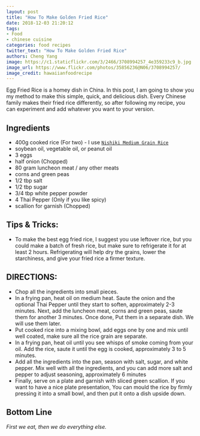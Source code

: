 ```yaml
---
layout: post
title: "How To Make Golden Fried Rice"
date: 2018-12-03 21:20:12
tags:
- Food
- chinese cuisine
categories: food recipes
twitter_text: "How To Make Golden Fried Rice"
authors: Cheng Yang
image: https://c1.staticflickr.com/3/2466/3708994257_4e359233c9_b.jpg
image_url: https://www.flickr.com/photos/35856236@N06/3708994257/
image_credit: hawaiianfoodrecipe
---
```


Egg Fried Rice is a homey dish in China. In this post, I am going to show you my method to make this simple, quick, and delicious dish. Every Chinese family makes their fried rice differently, so after following my recipe, you can experiment and add whatever you want to your version.

## Ingredients
- 400g cooked rice (For two) - I use [`Nishiki Medium Grain Rice`](https://www.amazon.com/Nishiki-Medium-Grain-Rice-Pound/dp/B00852ZN2U/ref=sr_1_8_s_it?s=grocery&ie=UTF8&qid=1543877113&sr=1-8&keywords=rice)
- soybean oil, vegetable oil, or peanut oil
- 3 eggs
- half onion (Chopped)
- 80 gram luncheon meat / any other meats
- corns and green peas
- 1/2 tbp salt
- 1/2 tbp sugar
- 3/4 tbp white pepper powder
- 4 Thai Pepper (Only if you like spicy)
- scallion for garnish (Chopped)


## Tips & Tricks:
- To make the best egg fried rice, I suggest you use leftover rice, but you could make a batch of fresh rice, but make sure to refrigerate it for at least 2 hours. Refrigerating will help dry the grains, lower the starchiness, and give your fried rice a firmer texture.

## DIRECTIONS:
- Chop all the ingredients into small pieces.
- In a frying pan, heat oil on medium heat. Saute the onion and the optional Thai Pepper until they start to soften, approximately 2-3 minutes. Next, add the luncheon meat, corns and green peas, saute them for another 3 minutes. Once done, Put them in a separate dish. We will use them later.
- Put cooked rice into a mixing bowl, add eggs one by one and mix until well coated, make sure all the rice grain are separate.
- In a frying pan, heat oil until you see whisps of smoke coming from your oil. Add the rice, saute it until the egg is cooked, approximately 3 to 5 minutes.
- Add all the ingredients into the pan, season with salt, sugar, and white pepper. Mix well with all the ingredients, and you can add more salt and pepper to adjust seasoning, approximately 6 minutes
- Finally, serve on a plate and garnish with sliced green scallion. If you want to have a nice plate presentation, You can mould the rice by firmly pressing it into a small bowl, and then put it onto a dish upside down.

## Bottom Line

*First we eat, then we do everything else.*
